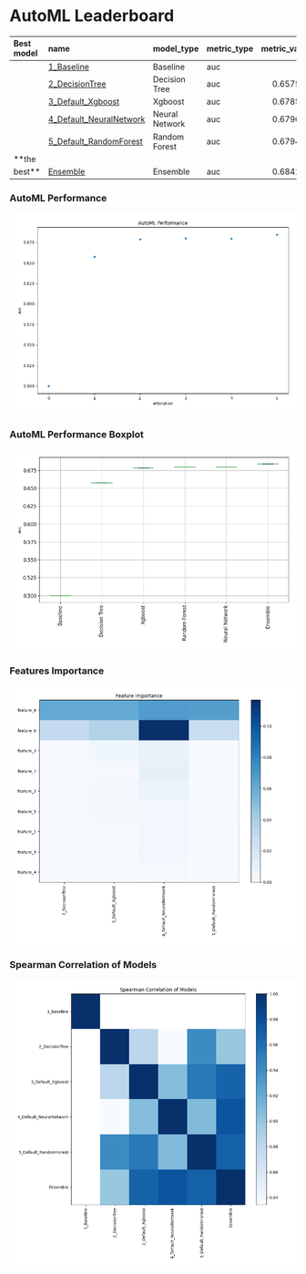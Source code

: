 # AutoML Leaderboard

| Best model   | name                                                         | model_type     | metric_type   |   metric_value |   train_time |
|:-------------|:-------------------------------------------------------------|:---------------|:--------------|---------------:|-------------:|
|              | [1_Baseline](1_Baseline/README.md)                           | Baseline       | auc           |       0.5      |         0.93 |
|              | [2_DecisionTree](2_DecisionTree/README.md)                   | Decision Tree  | auc           |       0.657507 |         6.48 |
|              | [3_Default_Xgboost](3_Default_Xgboost/README.md)             | Xgboost        | auc           |       0.678595 |         8.74 |
|              | [4_Default_NeuralNetwork](4_Default_NeuralNetwork/README.md) | Neural Network | auc           |       0.679669 |         4.91 |
|              | [5_Default_RandomForest](5_Default_RandomForest/README.md)   | Random Forest  | auc           |       0.679492 |         6.1  |
| **the
best** | [Ensemble](Ensemble/README.md)                               | Ensemble       | auc           |       0.684196 |         0.77 |

### AutoML Performance

![AutoML Performance](ldb_performance.png)

### AutoML Performance Boxplot

![AutoML Performance Boxplot](ldb_performance_boxplot.png)

### Features Importance

![features importance across models](features_heatmap.png)

### Spearman Correlation of Models

![models spearman correlation](correlation_heatmap.png)

